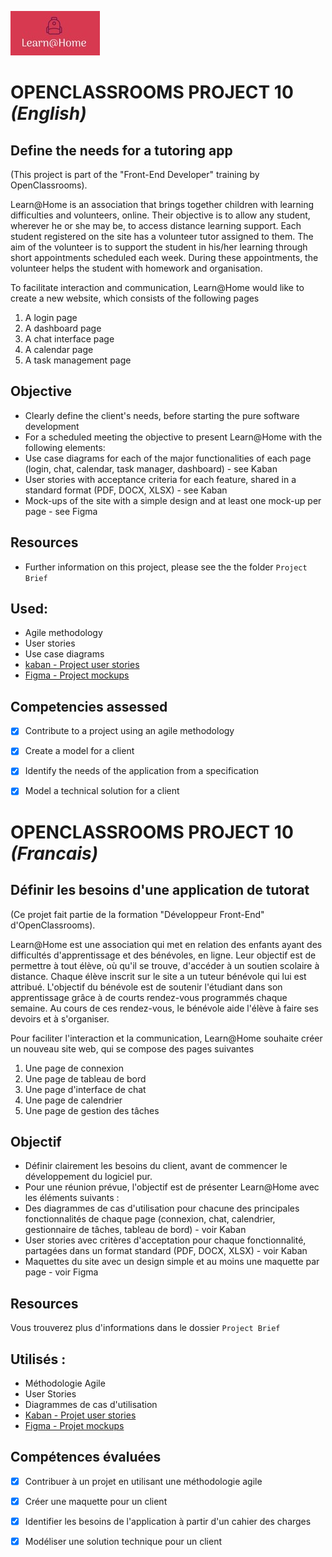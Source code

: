 ![Learn@Home](Logo.jpg)

# OPENCLASSROOMS PROJECT 10 *(English)*

## Define the needs for a tutoring app

(This project is part of the "Front-End Developer" training by OpenClassrooms).

Learn@Home is an association that brings together children with learning difficulties and volunteers, online. Their objective is to allow any student, wherever he or she may be, to access distance learning support.
Each student registered on the site has a volunteer tutor assigned to them. The aim of the volunteer is to support the student in his/her learning through short appointments scheduled each week. During these appointments, the volunteer helps the student with homework and organisation.

To facilitate interaction and communication, Learn@Home would like to create a new website, which consists of the following pages
1. A login page
2. A dashboard page
3. A chat interface page
4. A calendar page
5. A task management page

## Objective
- Clearly define the client's needs, before starting the pure software development
- For a scheduled meeting the objective to present Learn@Home with the following elements:
- Use case diagrams for each of the major functionalities of each page (login, chat, calendar, task manager, dashboard) - see Kaban
- User stories with acceptance criteria for each feature, shared in a standard format (PDF, DOCX, XLSX) - see Kaban
- Mock-ups of the site with a simple design and at least one mock-up per page - see Figma

## Resources
- Further information on this project, please see the the folder `Project Brief`


## Used: 

-	Agile methodology
-	User stories
-	Use case diagrams
-	[kaban - Project user stories](https://www.notion.so/Dev4U-projet-Learn-Home-26d86bc3a73e4cdaa3c43d9c1effd808)
-	[Figma - Project mockups](https://www.figma.com/file/K8QF42xb6EzUyqDOvKHAXW/Learn-at-home)


## Competencies assessed

- [x] Contribute to a project using an agile methodology
- [x]	Create a model for a client
- [x]	Identify the needs of the application from a specification
- [x]	Model a technical solution for a client



# OPENCLASSROOMS PROJECT 10 *(Francais)*

## Définir les besoins d'une application de tutorat

(Ce projet fait partie de la formation "Développeur Front-End" d'OpenClassrooms).

Learn@Home est une association qui met en relation des enfants ayant des difficultés d'apprentissage et des bénévoles, en ligne. Leur objectif est de permettre à tout élève, où qu'il se trouve, d'accéder à un soutien scolaire à distance.
Chaque élève inscrit sur le site a un tuteur bénévole qui lui est attribué. L'objectif du bénévole est de soutenir l'étudiant dans son apprentissage grâce à de courts rendez-vous programmés chaque semaine. Au cours de ces rendez-vous, le bénévole aide l'élève à faire ses devoirs et à s'organiser.

Pour faciliter l'interaction et la communication, Learn@Home souhaite créer un nouveau site web, qui se compose des pages suivantes
1. Une page de connexion
2. Une page de tableau de bord
3. Une page d'interface de chat
4. Une page de calendrier
5. Une page de gestion des tâches

## Objectif
- Définir clairement les besoins du client, avant de commencer le développement du logiciel pur.
- Pour une réunion prévue, l'objectif est de présenter Learn@Home avec les éléments suivants :
- Des diagrammes de cas d'utilisation pour chacune des principales fonctionnalités de chaque page (connexion, chat, calendrier, gestionnaire de tâches, tableau de bord) - voir Kaban
- User stories avec critères d'acceptation pour chaque fonctionnalité, partagées dans un format standard (PDF, DOCX, XLSX) - voir Kaban
- Maquettes du site avec un design simple et au moins une maquette par page - voir Figma

## Resources
Vous trouverez plus d'informations dans le dossier `Project Brief`


## Utilisés : 

- Méthodologie Agile
-	User Stories
-	Diagrammes de cas d'utilisation
-	[Kaban - Projet user stories](https://www.notion.so/Dev4U-projet-Learn-Home-26d86bc3a73e4cdaa3c43d9c1effd808)
-	[Figma - Projet mockups](https://www.figma.com/file/K8QF42xb6EzUyqDOvKHAXW/Learn-at-home)


## Compétences évaluées

- [x]	Contribuer à un projet en utilisant une méthodologie agile
- [x]	Créer une maquette pour un client
- [x]	Identifier les besoins de l'application à partir d'un cahier des charges
- [x]	Modéliser une solution technique pour un client

